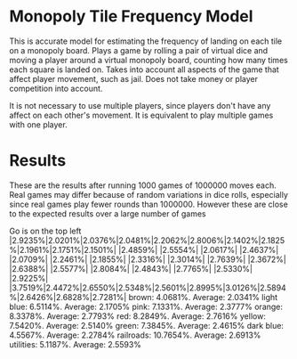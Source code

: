# Monopoly Tile Frequency Model

This is accurate model for estimating the frequency of landing on each tile on a monopoly board. Plays a game by rolling a pair of virtual dice and moving a player around a virtual monopoly board, counting how many times each square is landed on. Takes into account all aspects of the game that affect player movement, such as jail. Does not take money or player competition into account.

It is not necessary to use multiple players, since players don't have any affect on each other's movement. It is equivalent to play multiple games with one player.


# Results
These are the results after running 1000 games of 1000000 moves each. Real games may differ because of random variations in dice rolls, especially since real games play fewer rounds than 1000000. However these are close to the expected results over a large number of games

Go is on the top left
|2.9235%|2.0201%|2.0376%|2.0481%|2.2062%|2.8006%|2.1402%|2.1825%|2.1961%|2.1751%|2.1501%|
|2.4859%|                                                                       |2.5554%|
|2.0617%|                                                                       |2.4637%|
|2.0709%|                                                                       |2.2461%|
|2.1855%|                                                                       |2.3316%|
|2.3014%|                                                                       |2.7639%|
|2.3672%|                                                                       |2.6388%|
|2.5577%|                                                                       |2.8084%|
|2.4843%|                                                                       |2.7765%|
|2.5330%|                                                                       |2.9225%|
|3.7519%|2.4472%|2.6550%|2.5348%|2.5601%|2.8995%|3.0126%|2.5894%|2.6426%|2.6828%|2.7281%|
brown: 4.0681%. Average: 2.0341%
light blue: 6.5114%. Average: 2.1705%
pink: 7.1331%. Average: 2.3777%
orange: 8.3378%. Average: 2.7793%
red: 8.2849%. Average: 2.7616%
yellow: 7.5420%. Average: 2.5140%
green: 7.3845%. Average: 2.4615%
dark blue: 4.5567%. Average: 2.2784%
railroads: 10.7654%. Average: 2.6913%
utilities: 5.1187%. Average: 2.5593%